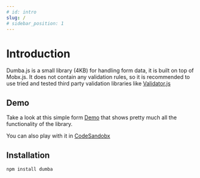 ```yaml
---
# id: intro
slug: /
# sidebar_position: 1
---
```


# Introduction

Dumba.js is a small library (4KB) for handling form data, it is built on top of Mobx.js. It does not contain any validation rules, so it is recommended to use tried and tested third party validation libraries like [Validator.js](https://github.com/validatorjs/validator.js)

## Demo

Take a look at this simple form [Demo]('') that shows pretty much all the functionality of the library.

You can also play with it in [CodeSandobx]('')

## Installation

```sh
npm install dumba
```
